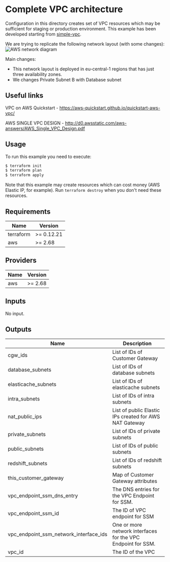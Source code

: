 # Complete VPC architecture

Configuration in this directory creates set of VPC resources which may be sufficient for staging or production environment. This example has been developed starting from [simple-vpc](../../modules_AWS/terraform-aws-vpc-master/examples/complete-vpc).

We are trying to replicate the following network layout (with some changes):
![AWS network diagram](https://aws-quickstart.github.io/quickstart-aws-vpc/images/architecture_diagram.png)

Main changes:
- This network layout is deployed in eu-central-1 regions that has just three availability zones.
- We changes Private Subnet B with Database subnet

## Useful links
VPC on AWS Quickstart - https://aws-quickstart.github.io/quickstart-aws-vpc/

AWS SINGLE VPC DESIGN - http://d0.awsstatic.com/aws-answers/AWS_Single_VPC_Design.pdf

## Usage

To run this example you need to execute:

```bash
$ terraform init
$ terraform plan
$ terraform apply
```

Note that this example may create resources which can cost money (AWS Elastic IP, for example). Run `terraform destroy` when you don't need these resources.

<!-- BEGINNING OF PRE-COMMIT-TERRAFORM DOCS HOOK -->
## Requirements

| Name | Version |
|------|---------|
| terraform | >= 0.12.21 |
| aws | >= 2.68 |

## Providers

| Name | Version |
|------|---------|
| aws | >= 2.68 |

## Inputs

No input.

## Outputs

| Name | Description |
|------|-------------|
| cgw\_ids | List of IDs of Customer Gateway |
| database\_subnets | List of IDs of database subnets |
| elasticache\_subnets | List of IDs of elasticache subnets |
| intra\_subnets | List of IDs of intra subnets |
| nat\_public\_ips | List of public Elastic IPs created for AWS NAT Gateway |
| private\_subnets | List of IDs of private subnets |
| public\_subnets | List of IDs of public subnets |
| redshift\_subnets | List of IDs of redshift subnets |
| this\_customer\_gateway | Map of Customer Gateway attributes |
| vpc\_endpoint\_ssm\_dns\_entry | The DNS entries for the VPC Endpoint for SSM. |
| vpc\_endpoint\_ssm\_id | The ID of VPC endpoint for SSM |
| vpc\_endpoint\_ssm\_network\_interface\_ids | One or more network interfaces for the VPC Endpoint for SSM. |
| vpc\_id | The ID of the VPC |


<!-- END OF PRE-COMMIT-TERRAFORM DOCS HOOK -->
